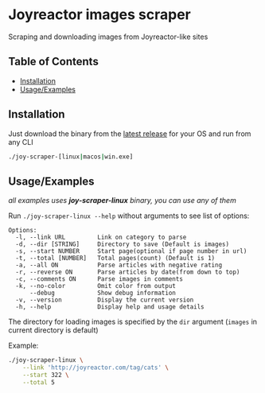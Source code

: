 
# Joyreactor images scraper

Scraping and downloading images from Joyreactor-like sites

## Table of Contents
  - [Installation](#installation)
  - [Usage/Examples](#usageexamples)

## Installation

Just download the binary from the [latest release](!https://github.com/trosck/joyreactor-images-scraper/releases/latest) for your OS and run from any CLI

```bash
./joy-scraper-[linux|macos|win.exe]
```
    
## Usage/Examples
*all examples uses **joy-scraper-linux** binary, you can use any of them*

Run `./joy-scraper-linux --help` without arguments to see list of options:

```
Options: 
  -l, --link URL         Link on category to parse
  -d, --dir [STRING]     Directory to save (Default is images)
  -s, --start NUMBER     Start page(optional if page number in url)
  -t, --total [NUMBER]   Total pages(count) (Default is 1)
  -a, --all ON           Parse articles with negative rating
  -r, --reverse ON       Parse articles by date(from down to top)
  -c, --comments ON      Parse images in comments
  -k, --no-color         Omit color from output
      --debug            Show debug information
  -v, --version          Display the current version
  -h, --help             Display help and usage details
```

The directory for loading images is specified by the `dir` argument (`images` in current directory is default)

Example:
```bash
./joy-scraper-linux \
    --link 'http://joyreactor.com/tag/cats' \
    --start 322 \
    --total 5
```


